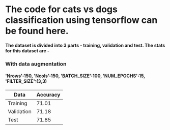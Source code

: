 # The code for cats vs dogs classification using tensorflow can be found here.
#### The dataset is divided into 3 parts - training, validation and test.  The stats for this dataset are -  
### With data augmentation
#### 'Nrows':150, 'Ncols':150, 'BATCH_SIZE':100, 'NUM_EPOCHS':15, 'FILTER_SIZE':(3,3)  
| Data | Accuracy |
| --- | ---|
| Training | 71.01 |
| Validation | 71.18 |
| Test | 71.85 |
